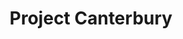 ---
title: Project Canterbury
layout: page
img: /img/ProjectCanterbury.jpg
redirect: http://anglicanhistory.org/
description: Theme design and implementation for the Project Canterbury web site.
---
